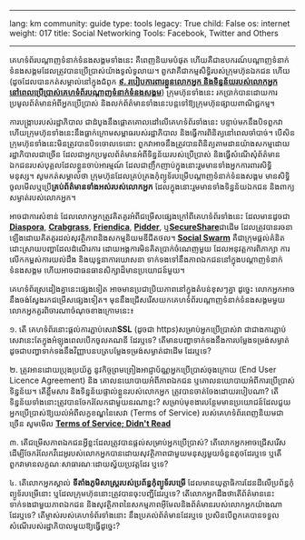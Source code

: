 

---

lang: km
community: guide
type: tools
legacy: True
child: False
os: internet
weight: 017
title: Social Networking Tools: Facebook, Twitter and Others

---

គេហទំព័របណ្តាញទំនាក់ទំនងសង្គមទាំងនេះ គឺពេញនិយមបំផុត ហើយគឺជាឧបករណ៍បណ្តាញទំនាក់ទំនងសង្គមដែលត្រូវបានប្រើប្រាស់យ៉ាងទូលំទូលាយ។ ពួកវាគឺជាកម្មសិទ្ធិរបស់ក្រុមហ៊ុនឯកជន ហើយ (ដូចដែលបានកត់សម្គាល់នៅក្នុងជំពូក [**៩. របៀបការពារខ្លួនលោកអ្នក និងទិន្នន័យរបស់លោកអ្នក នៅពេលប្រើប្រាស់គេហទំព័របណ្តាញទំនាក់ទំនងសង្គម**](/km/chapter-9)) ក្រុមហ៊ុនទាំងនេះ រកប្រាក់បានដោយការប្រមូលព័ត៌មានអំពីអ្នកប្រើប្រាស់ និងលក់ព័ត៌មានទាំងនេះបន្តទៅឱ្យក្រុមហ៊ុនផ្សាយពាណិជ្ជកម្ម។ 

ការបង្ក្រាបរបស់រដ្ឋាភិបាល ជាដំបូងនឹងផ្តោតគោលដៅលើគេហទំព័រទាំងនេះ បន្ទាប់មកនឹងបិទពួកវា ហើយក្រុមហ៊ុនទាំងនេះនឹងធ្លាក់ក្រោមសម្ពាធរបស់រដ្ឋាភិបាល និងធ្វើការពិនិត្យនៅពេលចាំបាច់។ បើសិនក្រុមហ៊ុនទាំងនេះមិនត្រូវបានបិទចោលទេនោះ ពួកវាអាចនឹងត្រូវបានពិនិត្យតាមដានយ៉ាងសកម្មដោយរដ្ឋាភិបាលជាច្រើន ដែលជាអ្នកប្រមូលព័ត៌មានអំពីទិន្នន័យរបស់ប្រើប្រាស់ និងធ្វើសំណើសុំព័ត៌មានឯកជនរបស់បុគ្គលដែលខ្លួនចាប់អារម្មណ៍ ដែលជាញឹកញាប់ក្នុងនោះរួមមានទាំងអ្នកការពារសិទ្ធិមនុស្ស។ សូមកត់សម្គាល់ថា ក្រុមហ៊ុនដែលគ្រប់គ្រងកុំព្យូទ័របម្រើបណ្តាញទំនាក់ទំនងសង្គម មានសិទ្ធិចូលមើលឬប្រើ**គ្រប់ព័ត៌មានទាំងអស់របស់លោកអ្នក** ដែលក្នុងនោះរួមមានទាំងទិន្នន័យឯកជន និងពាក្យសម្ងាត់របស់លោកអ្នក។

អាចជាការសំខាន់ ដែលលោកអ្នកត្រូវគិតគូរអំពីជម្រើសផ្សេងក្រៅពីគេហទំព័រទាំងនេះ ដែលមានដូចជា [**Diaspora**](http://joindiaspora.com), [**Crabgrass**](https://securityinabox.org/km/context/01/crabgrass-online-collaboration), [**Friendica**](http://friendica.com/), [**Pidder**](https://pidder.com), ឬ[**SecureShare**](http://secushare.org)ជាដើម ដែលត្រូវបានរចនាឡើងដោយគិតគូរដល់សុវត្ថិភាពនិងសកម្មនិយមឌីជីតថល។ [**Social Swarm**](http://socialswarm.net) គឺជាក្រុមផ្តល់គំនិតដោះស្រាយបញ្ហាដែលដំណើរការ ដោយអង្គការមិនគិតប្រាក់ចំណេញមួយ  ដែលអនុវត្តការពិភាក្សា ការលើកកម្ពស់ការយល់ដឹង និងយុទ្ធនាការឃោសនា ទាក់ទងទៅនឹងភាពឯកជននៅក្នុងបណ្តាញទំនាក់ទំនងសង្គម ហើយអាចជាធនធានសិក្សាដ៏មានប្រយោជន៍មួយ។

គេហទំព័រស្រដៀងគ្នានេះផ្សេងទៀត អាចមានប្រជាប្រិយភាពនៅក្នុងតំបន់ខុសៗគ្នា ដូច្នេះ លោកអ្នកអាចនឹងចង់ស្វែងរកជម្រើសផ្សេងទៀត។ មុននឹងជ្រើសរើសយកគេហទំព័របណ្តាញទំនាក់ទំនងសង្គមមួយ លោកអ្នកគួរពិចារណាចំណុចខាងក្រោមនេះ៖

 ១. តើ គេហទំព័រនោះផ្តល់ការភ្ជាប់សេវា**SSL** (ដូចជា http*s*)សម្រាប់អ្នកប្រើប្រាស់វា ជាជាងការភ្ជាប់សេវានេះតែក្នុងអំឡុងពេលបើកចូលគណនី ដែរឬទេ? តើមានបញ្ហាទាក់ទងនឹងការបម្លែងទម្រង់សម្ងាត់ ដូចជាបញ្ហាទាក់ទងនឹងវិញ្ញាបនបត្របម្លែងទម្រង់សម្ងាត់ជាដើម ដែរឬទេ?

 ២. ត្រូវអានដោយប្រុងប្រយ័ត្ន នូវកិច្ចព្រមព្រៀងអាជ្ញាប័ណ្ណអ្នកប្រើប្រាស់ចុងក្រោយ (End User Licence Agreement) និង គោលនយោបាយអំពីភាពឯកជន ឬគោលនយោបាយអំពីការប្រើប្រាស់ទិន្នន័យ។ តើខ្លឹមសារ និងទិន្នន័យផ្ទាល់ខ្លួនរបស់លោកអ្នក ត្រូវបានចាត់ចែងដោយរបៀបណា? តើទិន្នន័យទាំងនោះត្រូវបានចែករំលែកជាមួយនរណាខ្លះ? សម្រាប់មុខងារបន្ថែមមានប្រយោជន៍ដែលជួយអ្នកប្រើប្រាស់ឱ្យយល់អំពីលក្ខខណ្ឌនៃសេវា (Terms of Service) របស់គេហទំព័រពេញនិយមជាច្រើន សូមមើល [**Terms of Service; Didn't Read**](http://tosdr.org)

 ៣. តើជម្រើសភាពឯកជនអ្វីខ្លះដែលត្រូវបានផ្តល់សម្រាប់អ្នកប្រើប្រាស់? តើលោកអ្នកអាចជ្រើសរើស ដើម្បីចែករំលែកវីដេអូរបស់លោកអ្នកបានដោយសុវត្ថិភាពជាមួយមនុស្សមួយចំនួនតូចដែរឬទេ ឬតើពួកវាមានលក្ខណៈសាធារណៈដោយស្វ័យប្រវត្តដែរ ឬទេ?

 ៤. តើលោកអ្នកស្គាល់ **ទីតាំងភូមិសាស្ត្ររបស់ប្រព័ន្ធកុំព្យូទ័របម្រើ** ដែលមានយុត្តាធិការដែនដីលើប្រព័ន្ធកុំព្យូទ័របម្រើនោះ ឬដែលក្រុមហ៊ុននោះត្រូវបានចុះបញ្ជីដែរឬទេ? តើលោកអ្នកដឹងថាតើព័ត៌មាននេះទាក់ទងជាមួយភាពឯកជន និងសុវត្ថិភាពនៃសកម្មភាពអ៊ីមែលនិងព័ត៌មានរបស់លោកអ្នកយ៉ាងណាដែរឬទេ? តើម្ចាស់របស់គេហទំព័រទាំងនោះ នឹងប្រគល់ព័ត៌មានដែរឬទេ ប្រសិនបើពួកគេបានទទួលសំណើរបស់រដ្ឋាភិបាលមួយឱ្យធ្វើដូច្នេះ?


